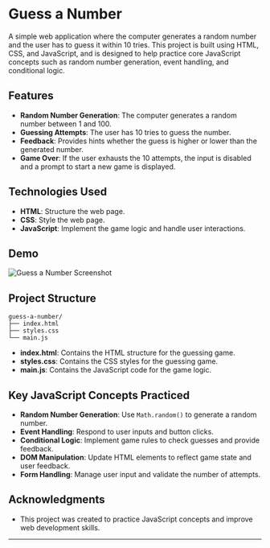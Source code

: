 # Guess a Number

A simple web application where the computer generates a random number and the user has to guess it within 10 tries. This project is built using HTML, CSS, and JavaScript, and is designed to help practice core JavaScript concepts such as random number generation, event handling, and conditional logic.

## Features

- **Random Number Generation**: The computer generates a random number between 1 and 100.
- **Guessing Attempts**: The user has 10 tries to guess the number.
- **Feedback**: Provides hints whether the guess is higher or lower than the generated number.
- **Game Over**: If the user exhausts the 10 attempts, the input is disabled and a prompt to start a new game is displayed.

## Technologies Used

- **HTML**: Structure the web page.
- **CSS**: Style the web page.
- **JavaScript**: Implement the game logic and handle user interactions.

## Demo

![Guess a Number Screenshot](screenshot.png)

## Project Structure

```plaintext
guess-a-number/
├── index.html
├── styles.css
└── main.js
```

- **index.html**: Contains the HTML structure for the guessing game.
- **styles.css**: Contains the CSS styles for the guessing game.
- **main.js**: Contains the JavaScript code for the game logic.

## Key JavaScript Concepts Practiced

- **Random Number Generation**: Use `Math.random()` to generate a random number.
- **Event Handling**: Respond to user inputs and button clicks.
- **Conditional Logic**: Implement game rules to check guesses and provide feedback.
- **DOM Manipulation**: Update HTML elements to reflect game state and user feedback.
- **Form Handling**: Manage user input and validate the number of attempts.

## Acknowledgments

- This project was created to practice JavaScript concepts and improve web development skills.

---
